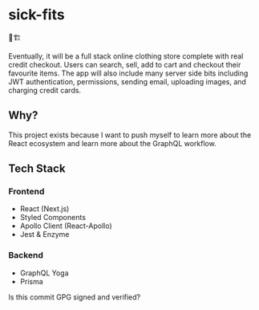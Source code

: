# sick-fits

👷🏗️

Eventually, it will be a full stack online clothing store complete with real credit checkout. Users can search, sell, add to cart and checkout their favourite items. The app will also include many server side bits including JWT authentication, permissions, sending email, uploading images, and charging credit cards.

## Why?

This project exists because I want to push myself to learn more about the React ecosystem and learn more about the GraphQL workflow. 

## Tech Stack

### Frontend
- React (Next.js)
- Styled Components
- Apollo Client (React-Apollo)
- Jest & Enzyme

### Backend
- GraphQL Yoga
- Prisma

Is this commit GPG signed and verified?